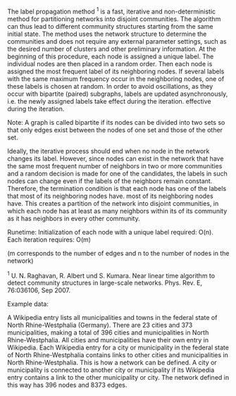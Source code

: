 The label propagation method <sup>1</sup> is a fast, iterative and non-deterministic method for partitioning networks 
into disjoint communities. The algorithm can thus lead to different community structures starting from the same 
initial state. The method uses the network structure to determine the communities and does not require any external 
parameter settings, such as the desired number of clusters and other preliminary information.
At the beginning of this procedure, each node is assigned a unique label. The individual nodes are then placed in a 
random order. Then
each node is assigned the most frequent label of its neighboring nodes. If several labels with the same maximum 
frequency occur in the neighboring nodes, one of these labels is chosen at random.
In order to avoid oscillations, as they occur with bipartite (paired) subgraphs, labels are updated asynchronously, 
i.e. the newly assigned labels take effect during the iteration. effective during the iteration.

Note: A graph is called bipartite if its nodes can be divided into two sets so that only edges exist between the nodes 
of one set and those of the other set.

Ideally, the iterative process should end when no node in the network changes its label. However, since nodes can 
exist in the network that have the same most frequent number of neighbors in two or more communities and a random 
decision is made for one of the candidates, the labels in such nodes can change even if the labels of the neighbors 
remain constant. Therefore, the termination condition is that each node has one of the labels that most of its 
neighboring nodes have. most of its neighboring nodes have. This creates a partition of the network into disjoint 
communities, in which each node has at least as many neighbors within its of its community as it has neighbors in 
every other community.

Runetime: Initialization of each node with a unique label required: O(n). Each iteration requires: O(m)

(m corresponds to the number of edges and n to the number of nodes in the network)

<sup>1</sup> U. N. Raghavan, R. Albert und S. Kumara. Near linear time algorithm to detect
community structures in large-scale networks. Phys. Rev. E, 76:036106, Sep 2007.



Example data:

A Wikipedia entry lists all municipalities and towns in the federal state of North Rhine-Westphalia (Germany). There are 23 cities and 373 municipalities, making a total of 396 cities and municipalities in North Rhine-Westphalia. All cities and municipalities have their own entry in Wikipedia. Each Wikipedia entry for a city or municipality in the federal state of North Rhine-Westphalia contains links to other cities and municipalities in North Rhine-Westphalia. This is how a network can be defined. A city or municipality is connected to another city or municipality if its Wikipedia entry contains a link to the other municipality or city. The network defined in this way has 396 nodes and 8373 edges.



